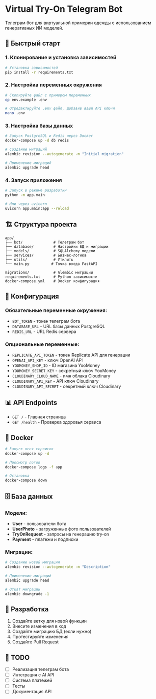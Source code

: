 # Virtual Try-On Telegram Bot

Телеграм бот для виртуальной примерки одежды с использованием генеративных ИИ моделей.

## 🚀 Быстрый старт

### 1. Клонирование и установка зависимостей

```bash
# Установка зависимостей
pip install -r requirements.txt
```

### 2. Настройка переменных окружения

```bash
# Скопируйте файл с примером переменных
cp env.example .env

# Отредактируйте .env файл, добавив ваши API ключи
nano .env
```

### 3. Настройка базы данных

```bash
# Запуск PostgreSQL и Redis через Docker
docker-compose up -d db redis

# Создание миграций
alembic revision --autogenerate -m "Initial migration"

# Применение миграций
alembic upgrade head
```

### 4. Запуск приложения

```bash
# Запуск в режиме разработки
python -m app.main

# Или через uvicorn
uvicorn app.main:app --reload
```

## 🏗 Структура проекта

```
app/
├── bot/              # Телеграм бот
├── database/         # Настройки БД и миграции
├── models/           # SQLAlchemy модели
├── services/         # Бизнес-логика
├── utils/            # Утилиты
└── main.py          # Точка входа FastAPI

migrations/           # Alembic миграции
requirements.txt      # Python зависимости
docker-compose.yml    # Docker конфигурация
```

## 🔧 Конфигурация

### Обязательные переменные окружения:

- `BOT_TOKEN` - токен телеграм бота
- `DATABASE_URL` - URL базы данных PostgreSQL
- `REDIS_URL` - URL Redis сервера

### Опциональные переменные:

- `REPLICATE_API_TOKEN` - токен Replicate API для генерации
- `OPENAI_API_KEY` - ключ OpenAI API
- `YOOMONEY_SHOP_ID` - ID магазина YooMoney
- `YOOMONEY_SECRET_KEY` - секретный ключ YooMoney
- `CLOUDINARY_CLOUD_NAME` - имя облака Cloudinary
- `CLOUDINARY_API_KEY` - API ключ Cloudinary
- `CLOUDINARY_API_SECRET` - секретный ключ Cloudinary

## 📊 API Endpoints

- `GET /` - Главная страница
- `GET /health` - Проверка здоровья сервиса

## 🐳 Docker

```bash
# Запуск всех сервисов
docker-compose up -d

# Просмотр логов
docker-compose logs -f app

# Остановка
docker-compose down
```

## 🗄 База данных

### Модели:

- **User** - пользователи бота
- **UserPhoto** - загруженные фото пользователей
- **TryOnRequest** - запросы на генерацию try-on
- **Payment** - платежи и подписки

### Миграции:

```bash
# Создание новой миграции
alembic revision --autogenerate -m "Description"

# Применение миграций
alembic upgrade head

# Откат миграции
alembic downgrade -1
```

## 🔄 Разработка

1. Создайте ветку для новой функции
2. Внесите изменения в код
3. Создайте миграцию БД (если нужно)
4. Протестируйте изменения
5. Создайте Pull Request

## 📝 TODO

- [ ] Реализация телеграм бота
- [ ] Интеграция с AI API
- [ ] Система платежей
- [ ] Тесты
- [ ] Документация API
